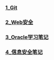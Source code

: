 

### [1_Git](./docs/1_Git.md)
### [2_Web安全](./docs/2_Web安全.md)
### [3_Oracle学习笔记](./docs/3_Oracle学习笔记.md)
### [4_信息安全笔记](docs/4_信息安全笔记.md)